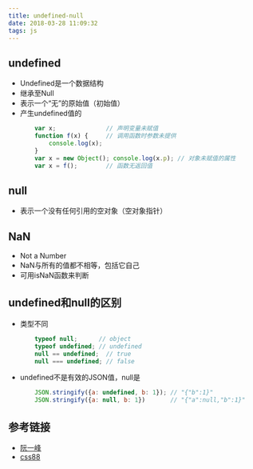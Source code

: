 ```yaml
---
title: undefined-null
date: 2018-03-28 11:09:32
tags: js
---
```


## undefined
- Undefined是一个数据结构
- 继承至Null
- 表示一个“无”的原始值（初始值）
- 产生undefined值的
    ```js
        var x;              // 声明变量未赋值
        function f(x) {     // 调用函数时参数未提供
            console.log(x);
        }
        var x = new Object(); console.log(x.p); // 对象未赋值的属性
        var x = f();        // 函数无返回值
    ```

## null
- 表示一个没有任何引用的空对象（空对象指针）

## NaN
- Not a Number
- NaN与所有的值都不相等，包括它自己
- 可用isNaN函数来判断

## undefined和null的区别
- 类型不同
    ```js
        typeof null;      // object
        typeof undefined; // undefined
        null == undefined;  // true
        null === undefined; // false
    ```
- undefined不是有效的JSON值，null是
    ```js
        JSON.stringify({a: undefined, b: 1}); // "{"b":1}"
        JSON.stringify({a: null, b: 1})       // "{"a":null,"b":1}"
    ```

## 参考链接
- [阮一峰](http://www.ruanyifeng.com/blog/2014/03/undefined-vs-null)
- [css88](http://www.css88.com/archives/6236)
